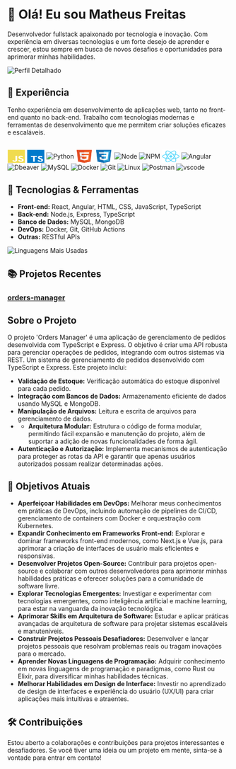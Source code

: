 # 👋 Olá! Eu sou Matheus Freitas

Desenvolvedor fullstack apaixonado por tecnologia e inovação. Com experiência em diversas tecnologias e um forte desejo de aprender e crescer, estou sempre em busca de novos desafios e oportunidades para aprimorar minhas habilidades.

![Perfil Detalhado](https://github-profile-summary-cards.vercel.app/api/cards/profile-details?username=Matheus-Freitas0&theme=github_dark)

## 🌟 Experiência
Tenho experiência em desenvolvimento de aplicações web, tanto no front-end quanto no back-end. Trabalho com tecnologias modernas e ferramentas de desenvolvimento que me permitem criar soluções eficazes e escaláveis.

<div style="display: inline_block"><br>
  <img align="center" alt="Js" height="30" width="40" src="https://raw.githubusercontent.com/devicons/devicon/master/icons/javascript/javascript-plain.svg">
  <img align="center" alt="Ts" height="30" width="40" src="https://raw.githubusercontent.com/devicons/devicon/master/icons/typescript/typescript-plain.svg">
  <img align="center" alt="Python" height="30" width="40" <img src="https://cdn.jsdelivr.net/gh/devicons/devicon@latest/icons/python/python-original-wordmark.svg" />
  <img align="center" alt="HTML" height="30" width="40" src="https://raw.githubusercontent.com/devicons/devicon/master/icons/html5/html5-original.svg">
  <img align="center" alt="CSS" height="30" width="40" src="https://raw.githubusercontent.com/devicons/devicon/master/icons/css3/css3-original.svg">
  <img align="center" alt="Node" height="30" width="40" <img src="https://cdn.jsdelivr.net/gh/devicons/devicon@latest/icons/nodejs/nodejs-original-wordmark.svg" />
  <img align="center" alt="NPM" height="30" width="40" <img src="https://cdn.jsdelivr.net/gh/devicons/devicon@latest/icons/npm/npm-original-wordmark.svg" />
  <img align="center" alt="React" height="30" width="40" src="https://raw.githubusercontent.com/devicons/devicon/master/icons/react/react-original.svg">
  <img align="center" alt="Angular" height="30" width="40" <img src="https://cdn.jsdelivr.net/gh/devicons/devicon@latest/icons/angularjs/angularjs-original.svg" />
  <img align="center" alt="Dbeaver" height="30" width="40" <img src="https://cdn.jsdelivr.net/gh/devicons/devicon@latest/icons/dbeaver/dbeaver-original.svg" />
  <img align="center" alt="MySQL" height="30" width="40" <img src="https://cdn.jsdelivr.net/gh/devicons/devicon@latest/icons/mysql/mysql-original-wordmark.svg" />
  <img align="center" alt="Docker" height="30" width="40" <img src="https://cdn.jsdelivr.net/gh/devicons/devicon@latest/icons/docker/docker-original-wordmark.svg" />
  <img align="center" alt="Git" height="30" width="40" <img src="https://cdn.jsdelivr.net/gh/devicons/devicon@latest/icons/git/git-original-wordmark.svg" />
  <img align="center" alt="Linux" height="30" width="40" <img src="https://cdn.jsdelivr.net/gh/devicons/devicon@latest/icons/linux/linux-original.svg" />
  <img align="center" alt="Postman" height="30" width="40" <img src="https://cdn.jsdelivr.net/gh/devicons/devicon@latest/icons/postman/postman-original.svg" />
  <img align="center" alt="vscode" height="30" width="40" <img src="https://cdn.jsdelivr.net/gh/devicons/devicon@latest/icons/vscode/vscode-original.svg" />
</div>
          
## 🚀 Tecnologias & Ferramentas

- **Front-end:** React, Angular, HTML, CSS, JavaScript, TypeScript
- **Back-end:** Node.js, Express, TypeScript
- **Banco de Dados:** MySQL, MongoDB
- **DevOps:** Docker, Git, GitHub Actions
- **Outras:** RESTful APIs

![Linguagens Mais Usadas](https://github-readme-stats.vercel.app/api/top-langs/?username=Matheus-Freitas0&layout=compact&theme=dark)
## 📚 Projetos Recentes


### [orders-manager](https://github.com/Matheus-Freitas0/orders-manager)

## Sobre o Projeto

O projeto 'Orders Manager' é uma aplicação de gerenciamento de pedidos desenvolvida com TypeScript e Express. O objetivo é criar uma API robusta para gerenciar operações de pedidos, integrando com outros sistemas via REST.
Um sistema de gerenciamento de pedidos desenvolvido com TypeScript e Express. Este projeto inclui:

- **Validação de Estoque:** Verificação automática do estoque disponível para cada pedido.
- **Integração com Bancos de Dados:** Armazenamento eficiente de dados usando MySQL e MongoDB.
- **Manipulação de Arquivos:** Leitura e escrita de arquivos para gerenciamento de dados.
- - **Arquitetura Modular:** Estrutura o código de forma modular, permitindo fácil expansão e manutenção do projeto, além de suportar a adição de novas funcionalidades de forma ágil.
- **Autenticação e Autorização:** Implementa mecanismos de autenticação para proteger as rotas da API e garantir que apenas usuários autorizados possam realizar determinadas ações.

## 🎯 Objetivos Atuais

- **Aperfeiçoar Habilidades em DevOps:** Melhorar meus conhecimentos em práticas de DevOps, incluindo automação de pipelines de CI/CD, gerenciamento de containers com Docker e orquestração com Kubernetes.
- **Expandir Conhecimento em Frameworks Front-end:** Explorar e dominar frameworks front-end modernos, como Next.js e Vue.js, para aprimorar a criação de interfaces de usuário mais eficientes e responsivas.
- **Desenvolver Projetos Open-Source:** Contribuir para projetos open-source e colaborar com outros desenvolvedores para aprimorar minhas habilidades práticas e oferecer soluções para a comunidade de software livre.
- **Explorar Tecnologias Emergentes:** Investigar e experimentar com tecnologias emergentes, como inteligência artificial e machine learning, para estar na vanguarda da inovação tecnológica.
- **Aprimorar Skills em Arquitetura de Software:** Estudar e aplicar práticas avançadas de arquitetura de software para projetar sistemas escaláveis e manuteníveis.
- **Construir Projetos Pessoais Desafiadores:** Desenvolver e lançar projetos pessoais que resolvam problemas reais ou tragam inovações para o mercado.
- **Aprender Novas Linguagens de Programação:** Adquirir conhecimento em novas linguagens de programação e paradigmas, como Rust ou Elixir, para diversificar minhas habilidades técnicas.
- **Melhorar Habilidades em Design de Interface:** Investir no aprendizado de design de interfaces e experiência do usuário (UX/UI) para criar aplicações mais intuitivas e atraentes.

## 🛠️ Contribuições

Estou aberto a colaborações e contribuições para projetos interessantes e desafiadores. Se você tiver uma ideia ou um projeto em mente, sinta-se à vontade para entrar em contato!
